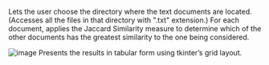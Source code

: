 Lets the user choose the directory where the text documents are located. (Accesses all the files in that directory with ".txt" extension.)
For each document, applies the Jaccard Similarity measure to determine which of the other documents has the greatest similarity to the one being considered.

![image](https://user-images.githubusercontent.com/98567631/193964413-0e7c21fe-373e-4852-83c7-3397121b9a00.png)
Presents the results in tabular form using tkinter’s grid layout.
